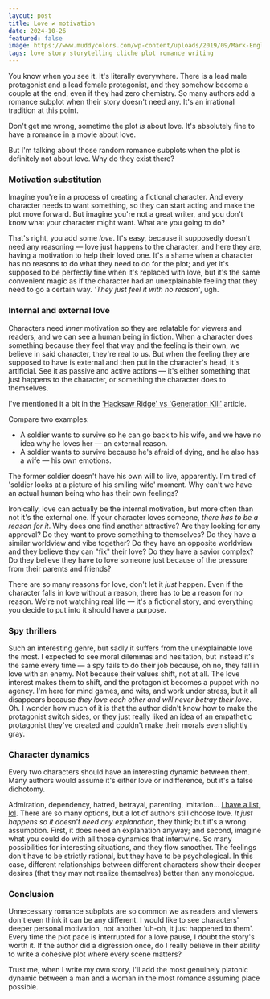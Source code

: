 ```yaml
---
layout: post
title: Love ≠ motivation
date: 2024-10-26
featured: false
image: https://www.muddycolors.com/wp-content/uploads/2019/09/Mark-English-couple-copy.jpg
tags: love story storytelling cliche plot romance writing
---
```

You know when you see it. It's literally everywhere. There is a lead male protagonist and a lead female protagonist, and they somehow become a couple at the end, even if they had zero chemistry. So many authors add a romance subplot when their story doesn't need any. It's an irrational tradition at this point.

Don't get me wrong, sometime the plot *is* about love. It's absolutely fine to have a romance in a movie about love.

But I'm talking about those random romance subplots when the plot is definitely not about love. Why do they exist there?

### Motivation substitution

Imagine you're in a process of creating a fictional character. And every character needs to want something, so they can start acting and make the plot move forward. But imagine you're not a great writer, and you don't know what your character might want. What are you going to do?

That's right, you add some *love*. It's easy, because it supposedly doesn't need any reasoning — love just happens to the character, and here they are, having a motivation to help their loved one. It's a shame when a character has no reasons to do what they need to do for the plot; and yet it's supposed to be perfectly fine when it's replaced with love, but it's the same convenient magic as if the character had an unexplainable feeling that they need to go a certain way. *'They just feel it with no reason'*, ugh.

### Internal and external love

Characters need *inner* motivation so they are relatable for viewers and readers, and we can see a human being in fiction. When a character does something because they feel that way and the feeling is their own, we believe in said character, they're real to us. But when the feeling they are supposed to have is external and then put in the character's head, it's artificial. See it as passive and active actions — it's either something that just happens to the character, or something the character does to themselves.

I've mentioned it a bit in the ['Hacksaw Ridge' vs 'Generation Kill'](/imposing-morality-hacksaw-ridge-vs-generation-kill) article.

Compare two examples:

* A soldier wants to survive so he can go back to his wife, and we have no idea why he loves her — an external reason.
* A soldier wants to survive because he's afraid of dying, and he also has a wife — his own emotions.

The former soldier doesn't have his own will to live, apparently. I'm tired of 'soldier looks at a picture of his smiling wife' moment. Why can't we have an actual human being who has their own feelings?

Ironically, love can actually be the internal motivation, but more often than not it's the external one. If your character loves someone, *there has to be a reason for it*. Why does one find another attractive? Are they looking for any approval? Do they want to prove something to themselves? Do they have a similar worldview and vibe together? Do they have an opposite worldview and they believe they can "fix" their love? Do they have a savior complex? Do they believe they have to love someone just because of the pressure from their parents and friends?

There are so many reasons for love, don't let it *just* happen. Even if the character falls in love without a reason, there has to be a reason for no reason. We're not watching real life — it's a fictional story, and everything you decide to put into it should have a purpose.

### Spy thrillers

Such an interesting genre, but sadly it suffers from the unexplainable love the most. I expected to see moral dilemmas and hesitation, but instead it's the same every time — a spy fails to do their job because, oh no, they fall in love with an enemy. Not because their values shift, not at all. The love interest makes them to shift, and the protagonist becomes a puppet with no agency. I'm here for mind games, and wits, and work under stress, but it all disappears because *they love each other and will never betray their love*. Oh. I wonder how much of it is that the author didn't know how to make the protagonist switch sides, or they just really liked an idea of an empathetic protagonist they've created and couldn't make their morals even slightly gray.

### Character dynamics

Every two characters should have an interesting dynamic between them. Many authors would assume it's either love or indifference, but it's a false dichotomy.

Admiration, dependency, hatred, betrayal, parenting, imitation... [I have a list, lol](/writing-tropes-that-should-be-used-more). There are so many options, but a lot of authors still choose love. *It just happens so it doesn't need any explanation*, they think; but it's a wrong assumption. First, it does need an explanation anyway; and second, imagine what you could do with all those dynamics that intertwine. So many possibilities for interesting situations, and they flow smoother. The feelings don't have to be strictly rational, but they have to be psychological. In this case, different relationships between different characters show their deeper desires (that they may not realize themselves) better than any monologue.

### Conclusion

Unnecessary romance subplots are so common we as readers and viewers don't even think it can be any different. I would like to see characters' deeper personal motivation, not another 'uh-oh, it just happened to them'. Every time the plot pace is interrupted for a love pause, I doubt the story's worth it. If the author did a digression once, do I really believe in their ability to write a cohesive plot where every scene matters?

Trust me, when I write my own story, I'll add the most genuinely platonic dynamic between a man and a woman in the most romance assuming place possible.
